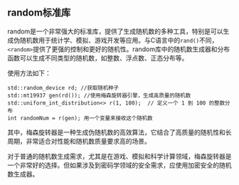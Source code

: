 ## random标准库
random是一个非常强大的标准库，提供了生成随机数的多种工具，特别是可以生成伪随机数用于统计学、模拟、游戏开发等应用。与C语言中的`rand()`不同，`<random>`提供了更强的控制和更好的随机性。random库中的随机数生成器和分布函数可以生成不同类型的随机数，如整数、浮点数、正态分布等。

使用方法如下：

    std::random_device rd; //获取随机种子
    std::mt19937 gen(rd()); //使用梅森旋转器引擎，生成高质量的随机数
    std::uniform_int_distribution<> r(1, 100);  // 定义一个 1 到 100 的整数分布
    int randomNum = r(gen); 用一个变量来接收这个随机数

其中，梅森旋转器是一种生成伪随机数的高效算法，它结合了高质量的随机性和长周期，非常适合对性能和随机数质量要求高的场景。

对于普通的随机数生成需求，尤其是在游戏、模拟和科学计算领域，梅森旋转器是一个非常好的选择。但如果涉及到密码学领域的安全需求，应使用加密安全的随机数生成器。